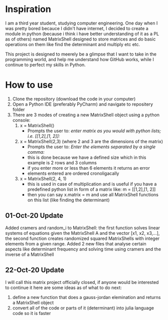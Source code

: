 # Inspiration
I am a third year student, studying computer engineering.
One day when I was pretty bored becauce I didn't have internet, I decided to 
create a module in python (because i think i have better understanding of it as a PL as of others)
named MatrixShell designed to store matrices and do basic operations on them
like find the determinant and multiply etc etc.

This project is designed to meerely be a glimpse that I want to take in the programming world,
and help me understand how GitHub works, while I continue to perfect my skills in Python.

# How to use
1. Clone the repository (download the code in your computer)
2. Open a Python IDE (preferably PyCharm) and navigate to repositery folder
3. There are 3 modes of creating a new MatrixShell object using a python console:
    1. x = MatrixShell()
        - Prompts the user to: *enter matrix as you would with python lists; i.e. [[1,2],[1, 2]]:*
    2. x = MatrixShell(2,3) (where 2 and 3 are the dimensions of the matrix)
        - Prompts the user to: *Enter the elements separated by a single comma:*
        - this is done because we have a defined size which in this example is 2 rows and 3 columns
        - if you enter more or less than 6 elements it returns an error
        - elements entered are ordered cronoligacally
    3. x = MatrixShell(2, 4, 1)
        - this is used in case of multiplication and is useful if you have a predefined python list in form of a matrix like: m = [[1,2],[1, 2]]
        - then you can say x.matrix = m and use all MatrixShell functions on this list (like finding the determinant)
    

## 01-Oct-20 Update
Added cramers and random_i to MatrixShell: the first function solves linear systems of equations 
given the MatrixShell A and the vector [x1, x2, x3,...], the second function creates randomized 
squared MatrixShells with integer elements from a given range.
Added 2 new files that analyse certain aspects like determinant frequency and solving time using 
cramers and the inverse of a MatrixShell

## 22-Oct-20 Update
I will call this matrix project officially closed, if anyone would be interested to continue it 
here are some ideas as of what to do next:
1. define a new function that does a gauss-jordan elemination and returns a MatrixShell object
2. convert all of the code or parts of it (determinant) into julia language code so it is faster
